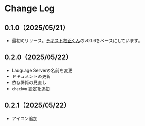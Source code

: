 # Change Log

## 0.1.0（2025/05/21）

- 最初のリリース。[テキスト校正くん](https://github.com/ics-creative/project-japanese-proofreading)のv0.1.6をベースにしています。

## 0.2.0（2025/05/22）

- Lauguage Serverの名前を変更
- ドキュメントの更新
- 依存関係の見直し
- `checkOn` 設定を追加

## 0.2.1（2025/05/22）

- アイコン追加
